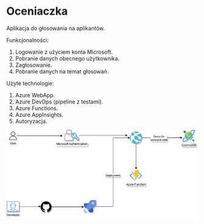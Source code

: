 # Oceniaczka

Aplikacja do głosowania na aplikantów.

Funkcjonalności:
1. Logowanie z użyciem konta Microsoft.
2. Pobranie danych obecnego użytkownika.
3. Zagłosowanie.
4. Pobranie danych na temat głosowań.

Użyte technologie:
1. Azure WebApp.
2. Azure DevOps (pipeline z testami).
3. Azure Functions.
4. Azure AppInsights.
5. Autoryzacja.

![alt text](diagram2.drawio.png "Application overview")
